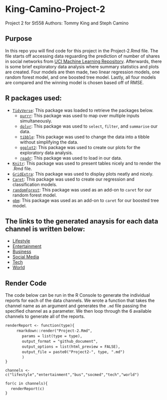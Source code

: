 # King-Camino-Project-2
Project 2 for St558 
Authors: Tommy King and Steph Camino

## Purpose  

In this repo you will find code for this project in the Project-2.Rmd file. The file starts off accessing data reguarding the prediction of number of shares in social networks from [UCI Machine Learning Repository](https://archive.ics.uci.edu/ml/datasets/Online+News+Popularity). Afterwards, there is some brief exploratory data analysis where summary statistics and plots are created. Four models are then made, two linear regression models, one random forest model, and one boosted tree model. Lastly, all four models are compared and the winning model is chosen based off of RMSE.   

## R packages used:  

* [`TidyVerse`](https://www.tidyverse.org/): This package was loaded to retrieve the packages below.
  * [`purrr`](https://purrr.tidyverse.org/): This package was used to map over multiple inputs simultaneously.
  * [`dplyr`](https://dplyr.tidyverse.org/): This package was used to `select`, `filter`, and `summarise` our data. 
  * [`tibble`](https://tibble.tidyverse.org/): This package was used to change the data into a tibble without simplifying the data.
  * [`ggplot2`](https://ggplot2.tidyverse.org/): This package was used to create our plots for the exploratory data analysis.
  * [`readr`](https://readr.tidyverse.org/): This package was used to load in our data. 
* [`Knitr`](https://cran.r-project.org/web/packages/knitr/index.html): This package was used to present tables nicely and to render the .Rmd file. 
* [`GridExtra`](https://cran.r-project.org/web/packages/gridExtra/index.html): This package was used to display plots neatly and nicely.
* [`Caret`](https://cran.r-project.org/web/packages/caret/index.html): This package was used to create our regression and classification models. 
* [`randomForest`](https://cran.r-project.org/web/packages/randomForest/index.html): This package was used as an add-on to `caret` for our random forest model. 
* [`gbm`](https://cran.r-project.org/web/packages/gbm/index.html): This package was used as an add-on to `caret` for our boosted tree model.


## The links to the generated anaysis for each data channel is written below:  

* [Lifestyle](Project2-lifestyle.md)
* [Entertainment](Project2-entertainment.md)
* [Business](Project2-bus.md)
* [Social Media](Project2-socmed.md)
* [Tech](Project2-tech.md)
* [World](Project2-world.md)

## Render Code  
  
The code below can be run in the R Console to generate the individual reports for each of the data channels. We wrote a function that takes the channel name as an argument and generates the `.md` file passing the specified channel as a parameter. We then loop through the 6 available channels to generate all of the reports.  
  
`renderReport <- function(type){`  
 &emsp; &emsp; `rmarkdown::render("Project-2.Rmd",`  
 &emsp; &emsp; &emsp; `params = list(type = type),`  
 &emsp; &emsp; &emsp; `output_format = "github_document",`  
 &emsp; &emsp; &emsp; `output_options = list(html_preview = FALSE),`  
 &emsp; &emsp; &emsp; `output_file = paste0("Project2-", type, ".md")`  
 &emsp; &emsp; &emsp; `)`  
`}`

`channels <- c("lifestyle","entertainment","bus","socmed","tech","world")` 

`for(c in channels){`  
&emsp; `renderReport(c)`  
`}`
